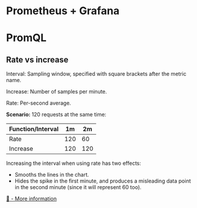 # Prometheus + Grafana

# PromQL

## Rate vs increase

Interval: Sampling window, specified with square brackets after the metric name.

Increase: Number of samples per minute.

Rate: Per-second average.

**Scenario:** 120 requests at the same time:

| Function/Interval |  1m |  2m |
|-------------------|-----|-----|
| Rate              | 120 |  60 |
| Increase          | 120 | 120 |

Increasing the interval when using rate has two effects:

- Smooths the lines in the chart.
- Hides the spike in the first minute, and produces a misleading data point in 
the second minute (since it will represent 60 too).

[🔗  - More information](https://prometheus.io/docs/prometheus/latest/querying/functions/)